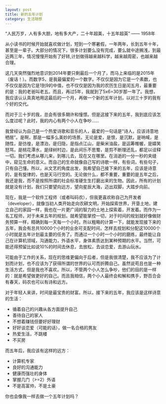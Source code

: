 ```yaml
---
layout: post
title: 新的五年计划
category: 生活随想
---
```


“人民万岁，人有多大胆，地有多大产，二十年超美，十五年超英” —— 1958年

从小读书的时候开始就喜欢做计划，短到一个寒暑假，一年两年，长到五年十年，甚至是一辈子。大部分的情况下，很多计划要么没有完成，要么就中途搁浅，到最近两三年，情况慢慢开始有了好转,计划做得越来越科学，越来越周密，也越来越合理。

这几天突然强烈地意识到2014年要只剩最后一个月了，而马上来临的是2015年（废话！）。而数字5，是我最偏爱的一个数字。不仅仅是因为它是一个素数，也不仅仅是因为它是1到9的中值，也不仅仅是因为我的农历生日是闰五月，最重要的是：我的老爸叫老五。而且，再过5年，我就到了5x6=30岁那一年了。我想，我应该认认真真地用这最后的一个月，再做一个新的五年计划，以对三十岁的我有个好的交代。

而对于三十岁的我，总会有很多期许和憧憬。但是这接下来的五年，我到底应该怎么度过呢？此时，我的内心有两个小人在争吵......

我曾经认为自己是一个热爱诗歌和音乐的人，最爱的一句话是“诗人，应该诗意地栖居”。是啊，那是一幅多么美妙的场景。无论是爱，是恨，是沉默，是呐喊，是随性，是彷徨，是漂泊，是归隐，是指点江山，是柴米油盐，是运筹帷幄，是嬉笑怒骂，是桃花潭水，是绿树村边，是此间乐不思蜀，是剪不断理还乱，都足以诠释一切。我们考虑从哪儿来，到哪儿去，现在又在哪里。在消逝的一分一秒的夹缝中，窥见生命的意义。而自己的生命就像自己写的诗歌一样，有些词，有些句子，只有自己懂。所以，从文艺的角度出发，我希望自己接下来的五年，应该是诗意的，是有旋律的，也是天马行空的。无论做什么，都不重要，重要的是五年之后，我还是我，而不是按照所谓的社会标准硬生生打磨出来的生物。因此，所有的计划就是没有计划，我们只要望向远方，望向星辰大海，迈出双脚，大踏步向前。

现在，我是一个软件工程师（或者叫码农），但我更喜欢称自己为开发者（developer），就像当初人类开始走向农耕文明，开始探索世界，开垦土地，建立自己的家园一样，我也在一片更广阔的智力的土地上探索着，开发着。而作为一名工程师，对于未来五年的规划，就希望能掌控一切，对于时间的规划就好像做财务预算一样，精确到每一天每一个小时。所以粗略的计算一下，就能发现接下来的五年，我会有总共10000个小时的业余可支配时间，怎样去规划和分配这10000个小时就是五年计划最主要的任务了。而通过一个小时一个小时的磨练，最终能让自己在计算机领域，沟通能力，外语水平，身体素质达到某种预期的水平。当然，可能还得预留比如说10%的时间去休息，去放松，去谈恋爱，去游山玩水。

可能由于工作的关系，现在的思维更偏向于后者，但是我很清楚，我不应该为了计划而计划，也不应该为了获得所谓的世界的认可而折腾自己。虽然说苟且也是一种生活方式，但是我也不喜欢。所以，不管两个小人怎么争吵，他们的目的是一样的：就是希望做更好的自己。而且我相信，两个小人最终会和解和携手，野百合会有春天，码农也可以有诗和远方。

对于年轻人来讲，时间是最宝贵的财富。所以，接下来的五年，我应该是这样诗意的生活：

- 循着自己的兴趣从各方面提升自己
- 善待自己的家人
- 不想着赚钱但要好好理财
- 好好谈恋爱（可能的话），做一名合格的男友
- 热爱生活，不跳楼
- 不买房

而五年后，我应该有这样的远方：

- 计算机专家
- 良好的沟通能力
- 健康而强壮的身体
- 掌握几门（>=2）外语
- 不是高富帅，不是土豪

你也会像我一样去做一个五年计划吗？
